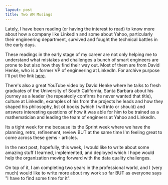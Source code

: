 ```yaml
---
layout: post
title: Two AM Musings
---
```


Lately, I have been reading (or having the interest to read) to know more about how a company like LinkedIn and some about Yahoo, particularly their engineering department, survived and fought the technical battles in the early days.

These readings in the early stage of my career are not only helping me to understand what mistakes and challenges a bunch of smart engineers are prone to but also how they find their way out. Most of them are from David Henke, who is a former VP of engineering at LinkedIn. For archive purpose I'll put the link [here](https://www.linkedin.com/pulse/introduction-every-day-monday-operations-benjamin-purgason/).

There's also a great YouTube video by David Henke where he talks to fresh graduates of the University of South California, Santa Barbara about his journey as a leader (he repeatedly confirms he never wanted that title), culture at LinkedIn, examples of his from the projects he leads and how they shaped his philosophy, list of books (which I will into or should) and answers interesting questions of how it was able for him to be trained as a mathematician and leading the team of engineers at Yahoo and LinkedIn.

Its a tight week for me because its the Sprint week where we have the planning, retro, refinement, review BUT at the same time I'm feeling great to come across these gems - articles.

In the next post, hopefully, this week, I would like to write about some amazing stuff I learned, implemented, and deployed which I hope would help the organization moving forward with the data quality challenges.

On top of it, I am completing two years in the professional world, and I (very much) would like to write more about my work so far BUT as everyone says "I have to find some time for it".
